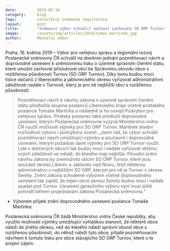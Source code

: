 ```yaml
---
date:         2019-05-16
category:     blog
tags:         celostátní sněmovna legislativa
layout:       post
title:        "Sněmovní výbor schválil možnost zachování SO ORP Turnov"
image:        /assets/img/articles/2019/tomas-martinek.jpg
author:       Mediální odbor
---
```


Praha, 16. května 2019 – Výbor pro veřejnou správu a regionální rozvoj Poslanecké sněmovny ČR schválil na dnešním jednání pozměňovací návrh a doprovodné usnesení k sněmovnímu tisku o územně správním členění státu, které umožní zachovat příslušnost obcí ke Správnímu obvodu obce s rozšířenou působností Turnov (SO ORP Turnov). Díky tomu budou moci tisíce občanů z libereckého a jabloneckého okresu vyřizovat administrativní záležitosti nadále v Turnově, který je pro ně nejbližší obcí s rozšířenou působností.

> Pozměňovací návrh k návrhu zákona o územně správním členění státu předložila skupina poslanců Libereckého kraje včetně pirátského poslance Tomáše Martínka a následně si ho osvojil Podvýbor pro veřejnou správu. Pirátský poslanec také předložil doprovodné usnesení, kterým Poslanecká sněmovna vyzývá Ministerstvo vnitra ČR využít možnosti výjimky pro SO ORP Turnov. Martínek dnešní rozhodnutí výboru i podvýboru ocenil: „Jsem rád, že výbor schválil pozměňovací návrh umožňující výjimku a současně i doprovodné usnesení, kterým požaduje dané výjimky pro SO ORP Turnov využít. Lidé v dotčených obcích tak budou moci i nadále vyřizovat většinu svých záležitostí ve městě, do kterého mají nejblíže. Původní znění návrhu zákona by znemožnilo obcím SO ORP Turnov, které jsou součástí okresů Liberec a Jablonec nad Nisou, řešit některou administrativu v nejbližším SO ORP, kterým pro ně je Turnov v okrese Semily. Znění zákona schválené výborem včetně doprovodného usnesení tak zajistí, že nejen obce okresu Semily budou moci i nadále spadat pod Turnov. Usnesení garančního výboru nyní musí ještě potvrdit během projednávání zákona Poslanecká sněmovna.“

 
* Výborem přijaté znění doprovodného usnesení poslance Tomáše Martínka:

Poslanecká sněmovna ČR žádá Ministerstvo vnitra České republiky, aby využilo možnosti výjimky umožňující vyhláškou stanovit, že některé obce náleží do jiného okresu, než do kterého náleží správní obvod obce s rozšířenou působností, do něhož náleží tyto obce, přijaté pozměňovacím návrhem k tomuto tisku pro obce stávajícího SO ORP Turnov, které o to projeví zájem.
